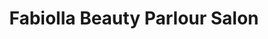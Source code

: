 ---
title: "Fabiolla Beauty Parlour Salon"
url: /karachi/fabiolla-beauty-parlour-salon/
shop: Kosmetik
---